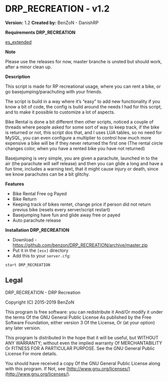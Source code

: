 # DRP_RECREATION - v1.2
**Version:** 1.2
**Created by:** BenZoN - DanishRP

**Requirements DRP_RECREATION**

[es_extended](https://github.com/ESX-Org/es_extended)

**Note**

Please use the releases for now, master branche is unsted but should work, after a minor clean up.

**Description**

This script is made for RP recreational usage, where you can rent a bike, or go basejumping/parachuting with your friends.

The script is build in a way where it’s “easy” to add new functionality if you know a bit of code, the config is build around the needs I had for this script, and to make it possible to customize a lot of aspects.

Bike Rental is done a bit different then other scripts, noticed a couple of threads where people asked for some sort of way to keep track, if the bike is returned or not, this script dos that, and I uses LUA tables, so no need for MySQL, you can even configure a multiplier to control how much more expensive a bike will be if they never returned the first one (The rental circle changes color, when you have a rented bike you have not returned)

Basejumping is very simple, you are given a parachute, launched in to the air (the parachute will self release) and then you can glide a long and have a fun time, includes a warning text, that it might cause injury or death, since we know parachutes can be a bit glitchy. 

**Features**
- Bike Rental Free og Payed
- Bike Return
- Keeping track of bikes rentet, change price if person did not return previus bike (resets every server/script restart)
- Basejumping have fun and glide away free or payed
- Auto parachute release

**Installation DRP_RECREATION**
- Download - https://github.com/benzon/DRP_RECREATION/archive/master.zip
- Put it in the `[esx]` directory
- Add this to your  `server.cfg`:
```
start DRP_RECREATION
```

## Legal
DRP_RECREATION - DRP Recreation

Copyright (C) 2015-2019 BenZoN

This program Is free software: you can redistribute it And/Or modify it under the terms Of the GNU General Public License As published by the Free Software Foundation, either version 3 Of the License, Or (at your option) any later version.

This program Is distributed In the hope that it will be useful, but WITHOUT ANY WARRANTY; without even the implied warranty Of MERCHANTABILITY Or FITNESS FOR A PARTICULAR PURPOSE. See the GNU General Public License For more details.

You should have received a copy Of the GNU General Public License along with this program. If Not, see  [http://www.gnu.org/licenses/](http://www.gnu.org/licenses/).
